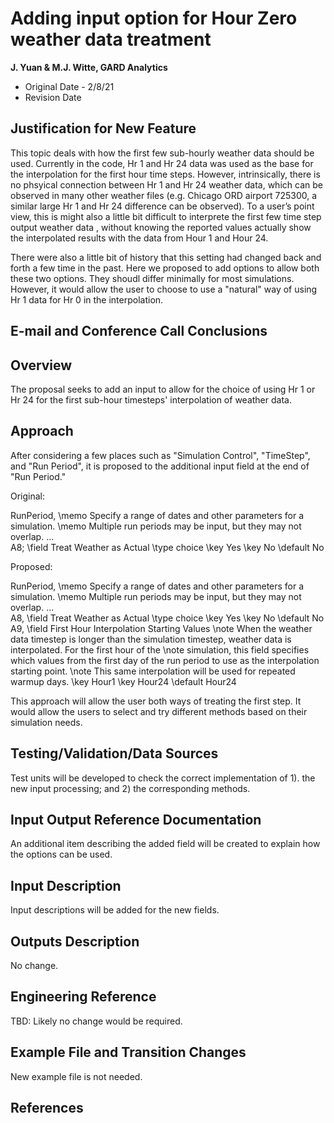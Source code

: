 Adding input option for Hour Zero weather data treatment
================

**J. Yuan & M.J. Witte, GARD Analytics**

 - Original Date - 2/8/21
 - Revision Date


## Justification for New Feature ##

This topic deals with how the first few sub-hourly weather data should be used. Currently in the code, Hr 1 and Hr 24 data was used as the base for the interpolation for the first hour time steps. However, intrinsically, there is no phsyical connection between Hr 1 and Hr 24 weather data, which can be observed in many other weather files (e.g. Chicago ORD airport 725300, a similar large Hr 1 and Hr 24 difference can be observed). To a user’s point view, this is might also a little bit difficult to interprete the first few time step output weather data , without knowing the reported values actually show the interpolated results with the data from Hour 1 and Hour 24.

There were also a little bit of history that this setting had changed back and forth a few time in the past. Here we proposed to add options to allow both these two options. They shoudl differ minimally for most simulations. However, it would allow the user to choose to use a "natural" way of using Hr 1 data for Hr 0 in the interpolation. 

## E-mail and  Conference Call Conclusions ##



## Overview ##

The proposal seeks to add an input to allow for the choice of using Hr 1 or Hr 24 for the first sub-hour timesteps' interpolation of weather data. 

## Approach ##

After considering a few places such as "Simulation Control", "TimeStep", and "Run Period", it is proposed to the additional input field at the end of "Run Period."

Original:

RunPeriod,
       \memo Specify a range of dates and other parameters for a simulation.
       \memo Multiple run periods may be input, but they may not overlap.
	...	   
  A8;  \field Treat Weather as Actual
       \type choice
       \key Yes
       \key No
       \default No
	  
Proposed: 

RunPeriod,
       \memo Specify a range of dates and other parameters for a simulation.
       \memo Multiple run periods may be input, but they may not overlap.
	...	   
  A8,  \field Treat Weather as Actual
       \type choice
       \key Yes
       \key No
       \default No
  A9, \field First Hour Interpolation Starting Values
       \note When the weather data timestep is longer than the simulation timestep, weather data is interpolated. For the first hour of the
       \note simulation, this field specifies which values from the first day of the run period to use as the interpolation starting point.
       \note This same interpolation will be used for repeated warmup days.
       \key Hour1
       \key Hour24
       \default Hour24

This approach will allow the user both ways of treating the first step. It would allow the users to select and try different methods based on their simulation needs. 

## Testing/Validation/Data Sources ##

Test units will be developed to check the correct implementation of 1). the new input processing; and 2) the corresponding methods. 

## Input Output Reference Documentation ##

An additional item describing the added field will be created to explain how the options can be used.

## Input Description ##

Input descriptions will be added for the new fields.

## Outputs Description ##

No change.

## Engineering Reference ##

TBD: Likely no change would be required.  

## Example File and Transition Changes ##

New example file is not needed. 

## References ##
